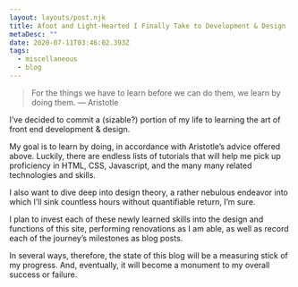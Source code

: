 ```yaml
---
layout: layouts/post.njk
title: Afoot and Light-Hearted I Finally Take to Development & Design
metaDesc: ""
date: 2020-07-11T03:46:02.393Z
tags:
  - miscellaneous
  - blog
---
```

> For the things we have to learn before we can do them, we learn by doing them.
> ― Aristotle

I’ve decided to commit a (sizable?) portion of my life to learning the art of front end development & design. 

My goal is to learn by doing, in accordance with Aristotle’s advice offered above. Luckily, there are endless lists of tutorials that will help me pick up proficiency in HTML, CSS, Javascript, and the many many related technologies and skills. 

I also want to dive deep into design theory, a rather nebulous endeavor into which I’ll sink countless hours without quantifiable return, I’m sure. 

I plan to invest each of these newly learned skills into the design and functions of this site, performing renovations as I am able, as well as record each of the journey’s milestones as blog posts. 

In several ways, therefore, the state of this blog will be a measuring stick of my progress. And, eventually, it will become a monument to my overall success or failure.
